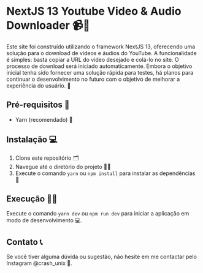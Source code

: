 # NextJS 13 Youtube Video & Audio Downloader 📹🎵

Este site foi construído utilizando o framework NextJS 13, oferecendo uma solução para o download de vídeos e áudios do YouTube. A funcionalidade é simples: basta copiar a URL do vídeo desejado e colá-lo no site. O processo de download será iniciado automaticamente. Embora o objetivo inicial tenha sido fornecer uma solução rápida para testes, há planos para continuar o desenvolvimento no futuro com o objetivo de melhorar a experiência do usuário. 🚀

## Pré-requisitos 🧪
- Yarn (recomendado) 🧶

## Instalação 💻
1. Clone este repositório 🗂️
2. Navegue até o diretório do projeto 🚶‍♂️
3. Execute o comando `yarn` ou `npm install` para instalar as dependências 🔧

## Execução 🏃‍♂️
Execute o comando `yarn dev` ou `npm run dev` para iniciar a aplicação em modo de desenvolvimento 💻.

## Contato 📞
Se você tiver alguma dúvida ou sugestão, não hesite em me contactar pelo Instagram @crash_unix 💬.